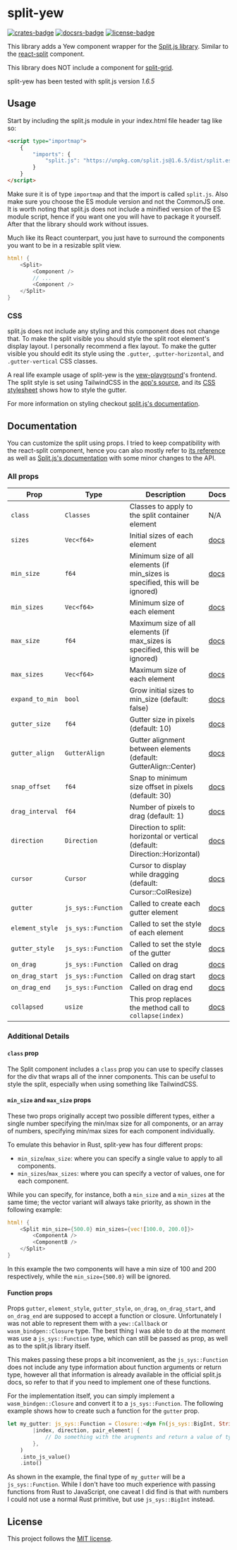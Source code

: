 # split-yew
[![crates-badge]][crates-url] [![docsrs-badge]][docsrs-url] [![license-badge]][license-url]

[crates-badge]: https://img.shields.io/crates/v/split-yew
[crates-url]: https://crates.io/crates/split-yew
[docsrs-badge]: https://img.shields.io/docsrs/split-yew
[docsrs-url]: https://docs.rs/split-yew/
[license-badge]: https://img.shields.io/github/license/aleb2000/split-yew
[license-url]: https://github.com/aleb2000/split-yew/blob/main/LICENSE-MIT


This library adds a Yew component wrapper for the [Split.js library](https://split.js.org/). Similar to the [react-split](https://github.com/nathancahill/split/tree/master/packages/react-split) component.

This library does NOT include a component for [split-grid](https://github.com/nathancahill/split/tree/master/packages/split-grid).

split-yew has been tested with split.js version *1.6.5*

## Usage

Start by including the split.js module in your index.html file header tag like so:

```html
<script type="importmap">
    {
        "imports": {
            "split.js": "https://unpkg.com/split.js@1.6.5/dist/split.es.js"
        }
    }
</script>
```

Make sure it is of type `importmap` and that the import is called `split.js`. Also make sure you choose the ES module version and not the CommonJS one. It is worth noting that split.js does not include a minified version of the ES module script, hence if you want one you will have to package it yourself. After that the library should work without issues.

Much like its React counterpart, you just have to surround the components you want to be in a resizable split view.

```rust
html! {
    <Split>
        <Component />
        // ...
        <Component />
    </Split>
}
```

### CSS

split.js does not include any styling and this component does not change that.
To make the split visible you should style the split root element's display layout. I personally recommend a flex layout.
To make the gutter visible you should edit its style using the `.gutter`, `.gutter-horizontal`, and `.gutter-vertical` CSS classes.

A real life example usage of split-yew is the [yew-playground](https://github.com/yewstack/yew-playground/)'s frontend.
The split style is set using TailwindCSS in the [app's source](https://github.com/yewstack/yew-playground/blob/47a481cd869efb1d521bb33a11b20f319ee3d751/frontend/src/app.rs#L93), and its [CSS stylesheet](https://github.com/yewstack/yew-playground/blob/47a481cd869efb1d521bb33a11b20f319ee3d751/frontend/styles/globals.scss#L12) shows how to style the gutter.

For more information on styling checkout [split.js's documentation](https://github.com/nathancahill/split/tree/master/packages/splitjs#css).

## Documentation

You can customize the split using props. I tried to keep compatibility with the react-split component, hence you can also mostly refer to [its reference](https://github.com/nathancahill/split/tree/master/packages/react-split#reference) as well as [Split.js's documentation](https://github.com/nathancahill/split/tree/master/packages/splitjs#documentation) with some minor changes to the API.

### All props

| Prop            | Type               | Description                                                                    | Docs                                                                                                    |
|-----------------|--------------------|--------------------------------------------------------------------------------|---------------------------------------------------------------------------------------------------------|
| `class`         | `Classes`          | Classes to apply to the split container element                                | N/A                                                                                                     |
| `sizes`         | `Vec<f64>`         | Initial sizes of each element                                                  | [docs](https://github.com/nathancahill/split/tree/master/packages/splitjs#sizes)                        |
| `min_size`      | `f64`              | Minimum size of all elements (if min_sizes is specified, this will be ignored) | [docs](https://github.com/nathancahill/split/tree/master/packages/splitjs#minsize-default-100)         |
| `min_sizes`     | `Vec<f64>`         | Minimum size of each element                                                   | [docs](https://github.com/nathancahill/split/tree/master/packages/splitjs#minsize-default-100)         |
| `max_size`      | `f64`              | Maximum size of all elements (if max_sizes is specified, this will be ignored) | [docs](https://github.com/nathancahill/split/tree/master/packages/splitjs#maxsize-default-infinity)     |
| `max_sizes`     | `Vec<f64>`         | Maximum size of each element                                                   | [docs](https://github.com/nathancahill/split/tree/master/packages/splitjs#maxsize-default-infinity)     |
| `expand_to_min` | `bool`             | Grow initial sizes to min_size (default: false)                                | [docs](https://github.com/nathancahill/split/tree/master/packages/splitjs#expandtomin-default-false)   |
| `gutter_size`   | `f64`              | Gutter size in pixels (default: 10)                                            | [docs](https://github.com/nathancahill/split/tree/master/packages/splitjs#gutterSize)                  |
| `gutter_align`  | `GutterAlign`      | Gutter alignment between elements (default: GutterAlign::Center)               | [docs](https://github.com/nathancahill/split/tree/master/packages/splitjs#gutteralign-default-center)   |
| `snap_offset`   | `f64`              | Snap to minimum size offset in pixels (default: 30)                            | [docs](https://github.com/nathancahill/split/tree/master/packages/splitjs#snapoffset-default-30)        |
| `drag_interval` | `f64`              | Number of pixels to drag (default: 1)                                          | [docs](https://github.com/nathancahill/split/tree/master/packages/splitjs#draginterval-default-1)       |
| `direction`     | `Direction`        | Direction to split: horizontal or vertical (default: Direction::Horizontal)    | [docs](https://github.com/nathancahill/split/tree/master/packages/splitjs#direction-default-horizontal) |
| `cursor`        | `Cursor`           | Cursor to display while dragging (default: Cursor::ColResize)                  | [docs](https://github.com/nathancahill/split/tree/master/packages/splitjs#cursor-default-col-resize)    |
| `gutter`        | `js_sys::Function` | Called to create each gutter element                                           | [docs](https://github.com/nathancahill/split/tree/master/packages/splitjs#gutter)                       |
| `element_style` | `js_sys::Function` | Called to set the style of each element                                        | [docs](https://github.com/nathancahill/split/tree/master/packages/splitjs#elementstyle)                 |
| `gutter_style`  | `js_sys::Function` | Called to set the style of the gutter                                          | [docs](https://github.com/nathancahill/split/tree/master/packages/splitjs#gutterstyle)                  |
| `on_drag`       | `js_sys::Function` | Called on drag                                                                 | [docs](https://github.com/nathancahill/split/tree/master/packages/splitjs#ondrag-ondragstart-ondragend) |
| `on_drag_start` | `js_sys::Function` | Called on drag start                                                           | [docs](https://github.com/nathancahill/split/tree/master/packages/splitjs#ondrag-ondragstart-ondragend) |
| `on_drag_end`   | `js_sys::Function` | Called on drag end                                                             | [docs](https://github.com/nathancahill/split/tree/master/packages/splitjs#ondrag-ondragstart-ondragend) |
| `collapsed`     | `usize`            | This prop replaces the method call to `collapse(index)`                        | [docs](https://github.com/nathancahill/split/tree/master/packages/splitjs#collapseindex)                |


### Additional Details

#### `class` prop

The Split component includes a `class` prop you can use to specify classes for the div that wraps all of the inner components. This can be useful to style the split, especially when using something like TailwindCSS.

#### `min_size` and `max_size` props

These two props originally accept two possible different types, either a single number specifying the min/max size for all components, or an array of numbers, specifying min/max sizes for each component individually.

To emulate this behavior in Rust, split-yew has four different props:

- `min_size`/`max_size`: where you can specify a single value to apply to all components.
- `min_sizes`/`max_sizes`: where you can specify a vector of values, one for each component.

While you can specify, for instance, both a `min_size` and a `min_sizes` at the same time; the vector variant will always take priority, as shown in the following example:

```rust
html! {
    <Split min_size={500.0} min_sizes={vec![100.0, 200.0]}>
        <ComponentA />
        <ComponentB />
    </Split>
}
```

In this example the two components will have a min size of 100 and 200 respectively, while the `min_size={500.0}` will be ignored.

#### Function props

Props `gutter`, `element_style`, `gutter_style`, `on_drag`, `on_drag_start`, and `on_drag_end` are supposed to accept a function or closure. Unfortunately I was not able to represent them with a `yew::Callback` or `wasm_bindgen::Closure` type. The best thing I was able to do at the moment was use a `js_sys::Function` type, which can still be passed as prop, as well as to the split.js library itself.

This makes passing these props a bit inconvenient, as the `js_sys::Function` does not include any type information about function arguments or return type, however all that information is already available in the official split.js docs, so refer to that if you need to implement one of these functions.

For the implementation itself, you can simply implement a `wasm_bindgen::Closure` and convert it to a `js_sys::Function`. The following example shows how to create such a function for the `gutter` prop.

```rust
let my_gutter: js_sys::Function = Closure::<dyn Fn(js_sys::BigInt, String, web_sys::Element) -> web_sys::Element>::new(
        |index, direction, pair_element| {
            // Do something with the arugments and return a value of type web_sys::Element
        },
    )
    .into_js_value()
    .into()
```

As shown in the example, the final type of `my_gutter` will be a `js_sys::Function`. While I don't have too much experience with passing functions from Rust to JavaScript, one caveat I did find is that with numbers I could not use a normal Rust primitive, but use `js_sys::BigInt` instead.

## License

This project follows the [MIT license](./LICENSE-MIT).
